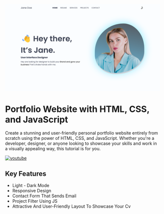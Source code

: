 ![Logo](https://raw.githubusercontent.com/codzsword/portfolio-website/main/Preview-Image.png)

# Portfolio Website with HTML, CSS, and JavaScript

Create a stunning and user-friendly personal portfolio website entirely from scratch using the power of HTML, CSS, and JavaScript. Whether you're a developer, designer, or anyone looking to showcase your skills and work in a visually appealing way, this tutorial is for you.

[![youtube](https://img.shields.io/badge/YouTube-red?style=for-the-badge&logo=youtube&logoColor=white)](https://www.youtube.com/@codzsword)
## Key Features

- Light - Dark Mode
- Responsive Design
- Contact Form That Sends Email
- Project Filter Using JS
- Attractive And User-Friendly Layout To Showcase Your Cv
